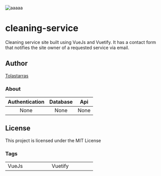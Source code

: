 ![aaaaa](https://user-images.githubusercontent.com/27522462/120416648-7e01f680-c32b-11eb-812d-cd234e631b24.png)

# cleaning-service

Cleaning service site built using VueJs and Vuetify. It has a contact form that notifies the site owner of a requested service via email.

## Author

[Tolastarras](https://github.com/tolastarras)

### About

Authentication|Database|Api
:-:|:-:|:-:
None|None|None

## License

This project is licensed under the MIT License

### Tags

<table>
  <tr>
    <td width="25%">VueJs</td>
    <td width="25%">Vuetify</td>
  </tr>
</table>
